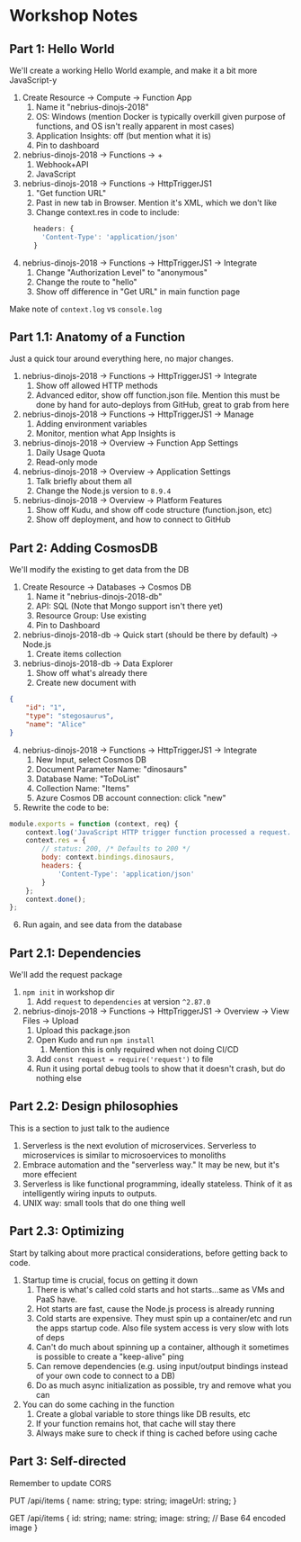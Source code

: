 # Workshop Notes

## Part 1: Hello World

We'll create a working Hello World example, and make it a bit more JavaScript-y

1. Create Resource -> Compute -> Function App
    1. Name it "nebrius-dinojs-2018"
    1. OS: Windows (mention Docker is typically overkill given purpose of functions, and OS isn't really apparent in most cases)
    1. Application Insights: off (but mention what it is)
    1. Pin to dashboard
1. nebrius-dinojs-2018 -> Functions -> +
    1. Webhook+API
    1. JavaScript
1. nebrius-dinojs-2018 -> Functions -> HttpTriggerJS1
    1. "Get function URL"
    1. Past in new tab in Browser. Mention it's XML, which we don't like
    1. Change context.res in code to include:

```JavaScript
      headers: {
        'Content-Type': 'application/json'
      }
```

4. nebrius-dinojs-2018 -> Functions -> HttpTriggerJS1 -> Integrate
    1. Change "Authorization Level" to "anonymous"
    1. Change the route to "hello"
    1. Show off difference in "Get URL" in main function page

Make note of `context.log` vs `console.log`

## Part 1.1: Anatomy of a Function

Just a quick tour around everything here, no major changes.

1. nebrius-dinojs-2018 -> Functions -> HttpTriggerJS1 -> Integrate
    1. Show off allowed HTTP methods
    1. Advanced editor, show off function.json file. Mention this must be done by hand for auto-deploys from GitHub, great to grab from here
1. nebrius-dinojs-2018 -> Functions -> HttpTriggerJS1 -> Manage
    1. Adding environment variables
    1. Monitor, mention what App Insights is
1. nebrius-dinojs-2018 -> Overview -> Function App Settings
    1. Daily Usage Quota
    1. Read-only mode
1. nebrius-dinojs-2018 -> Overview -> Application Settings
    1. Talk briefly about them all
    1. Change the Node.js version to `8.9.4`
1. nebrius-dinojs-2018 -> Overview -> Platform Features
    1. Show off Kudu, and show off code structure (function.json, etc)
    1. Show off deployment, and how to connect to GitHub

## Part 2: Adding CosmosDB

We'll modify the existing to get data from the DB

1. Create Resource -> Databases -> Cosmos DB
    1. Name it "nebrius-dinojs-2018-db"
    1. API: SQL (Note that Mongo support isn't there yet)
    1. Resource Group: Use existing
    1. Pin to Dashboard
1. nebrius-dinojs-2018-db -> Quick start (should be there by default) -> Node.js
    1. Create items collection
1. nebrius-dinojs-2018-db -> Data Explorer
    1. Show off what's already there
    1. Create new document with

```JSON
{
    "id": "1",
    "type": "stegosaurus",
    "name": "Alice"
}
```

4. nebrius-dinojs-2018 -> Functions -> HttpTriggerJS1 -> Integrate
    1. New Input, select Cosmos DB
    1. Document Parameter Name: "dinosaurs"
    1. Database Name: "ToDoList"
    1. Collection Name: "Items"
    1. Azure Cosmos DB account connection: click "new"
1. Rewrite the code to be:

```JavaScript
module.exports = function (context, req) {
    context.log('JavaScript HTTP trigger function processed a request.');
    context.res = {
        // status: 200, /* Defaults to 200 */
        body: context.bindings.dinosaurs,
        headers: {
            'Content-Type': 'application/json'
        }
    };
    context.done();
};
```

6. Run again, and see data from the database

## Part 2.1: Dependencies

We'll add the request package

1. `npm init` in workshop dir
    1. Add `request` to `dependencies` at version `^2.87.0`
2. nebrius-dinojs-2018 -> Functions -> HttpTriggerJS1 -> Overview -> View Files -> Upload
    1. Upload this package.json
    2. Open Kudo and run `npm install`
        1. Mention this is only required when not doing CI/CD
    3. Add `const request = require('request')` to file
    4. Run it using portal debug tools to show that it doesn't crash, but do nothing else

## Part 2.2: Design philosophies

This is a section to just talk to the audience

1. Serverless is the next evolution of microservices. Serverless to microservices is similar to microsoervices to monoliths
1. Embrace automation and the "serverless way." It may be new, but it's more effecient
1. Serverless is like functional programming, ideally stateless. Think of it as intelligently wiring inputs to outputs.
1. UNIX way: small tools that do one thing well

## Part 2.3: Optimizing

Start by talking about more practical considerations, before getting back to code.

1. Startup time is crucial, focus on getting it down
    1. There is what's called cold starts and hot starts...same as VMs and PaaS have.
    1. Hot starts are fast, cause the Node.js process is already running
    2. Cold starts are expensive. They must spin up a container/etc and run the apps startup code. Also file system access is very slow with lots of deps
    3. Can't do much about spinning up a container, although it sometimes is possible to create a "keep-alive" ping
    4. Can remove dependencies (e.g. using input/output bindings instead of your own code to connect to a DB)
    5. Do as much async initialization as possible, try and remove what you can
2. You can do some caching in the function
    1. Create a global variable to store things like DB results, etc
    2. If your function remains hot, that cache will stay there
    3. Always make sure to check if thing is cached before using cache

## Part 3: Self-directed

Remember to update CORS

PUT /api/items {
  name: string;
  type: string;
  imageUrl: string;
}

GET /api/items {
  id: string;
  name: string;
  image: string; // Base 64 encoded image
}
